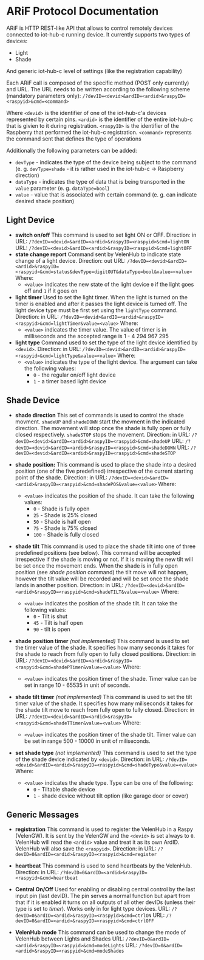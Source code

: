 # ARiF Protocol Documentation #

ARiF is HTTP REST-like API that allows to control remotely devices connected to iot-hub-c running device. It currently supports two types of devices:
* Light
* Shade

And generic iot-hub-c level of settings (like the registration capability)

Each ARiF call is composed of the specific method (POST only currently) and URL. The URL needs to be written according to the following scheme (mandatory parameters only):
`/?devID=<devid>&ardID=<ardid>&raspyID=<raspyid>&cmd=<command>`

Where `<devid>` is the identifier of one of the iot-hub-c'a devices represented by certain pins. `<ardid>` is the identifier of the entire iot-hub-c that is givien to it during registration. `<raspyID>` is the identifier of the Raspberry that performed the iot-hub-c registration. `<command>` represents the command sent that defines the type of operations

Additionally the following parameters can be added:
- `devType` - indicates the type of the device being subject to the command (e. g. `devType=shade` - it is rather used in the iot-hub-c -> Raspberry direction)
- `dataType` - indicates the type of data that is being transported in the `value` parameter (e. g. `dataType=bool`)
- `value` - value that is associated with certain command (e. g. can indicate desired shade position)

**Light Device**
----

* **switch on/off**
This command is used to set light ON or OFF.
Direction: in
URL: `/?devID=<devid>&ardID=<ardid>&raspyID=<raspyid>&cmd=lightON`
URL: `/?devID=<devid>&ardID=<ardid>&raspyID=<raspyid>&cmd=lightOFF`
* **state change report**
Command sent by VelenHub to indicate state change of a light device.
Direction: out
URL: `/?devID=<devid>&ardID=<ardid>&raspyID=<raspyid>&cmd=status&devType=digitOUT&dataType=bool&value=<value>`
Where:
  - `<value>` indicates the new state of the light device `0` if the light goes off and `1` if it goes on
* **light timer**
Used to set the light timer. When the light is turned on the timer is enabled and after it passes the light device is turned off. The light device type must be first set using the `lightType` command.
Direction: in
URL: `/?devID=<devid>&ardID=<ardid>&raspyID=<raspyid>&cmd=lightTimer&value=<value>`
Where:
  - `<value>` indicates the timer value. The value of  timer is in milliseconds and the accepted range is 1 - 4 294 967 295
* **light type**
Command used to set the type of the light device identified by `<devid>`.
Direction: in
URL: `/?devID=<devid>&ardID=<ardid>&raspyID=<raspyid>&cmd=lightType&value=<value>`
Where:
  - `<value>` indicates the type of the light device. The argument can take the following values:
    - `0` - the regular on/off light device
    - `1` - a timer based light device

**Shade Device**
----


* **shade direction**
This set of commands is used to control the shade movment. `shadeUP` and `shadeDOWN` start the movment in the indicated direction. The movement will stop once the shade is fully open or fully closed respectively. `shadeSTOP` stops the movement. 
Direction: in
URL: `/?devID=<devid>&ardID=<ardid>&raspyID=<raspyid>&cmd=shadeUP`
URL: `/?devID=<devid>&ardID=<ardid>&raspyID=<raspyid>&cmd=shadeDOWN`
URL: `/?devID=<devid>&ardID=<ardid>&raspyID=<raspyid>&cmd=shadeSTOP`
* **shade position:**
This command is used to place the shade into a desired position (one of the five predefined) irrespective of the current starting point of the shade.
Direction: in
URL: `/?devID=<devid>&ardID=<ardid>&raspyID=<raspyid>&cmd=shadePOS&value=<value>`
Where:
  - `<value>` indicates the position of the shade. It can take the following values:
    - `0`   - Shade is fully open 
    - `25`  - Shade is 25% closed
    - `50`  - Shade is half open
    - `75`  - Shade is 75% closed
    - `100` - Shade is fully closed
* **shade tilt**
This command is used to place the shade tilt into one of three predefined positions (see below). This command will be accepted irrespective if the shade is moving or not. If it is moving the new tilt will be set once the movement ends. When the shade is in fully open position (see *shade position* command) the tilt move will not happen, however the tilt value will be recorded and will be set once the shade lands in another position.
Direction: in
URL: `/?devID=<devid>&ardID=<ardid>&raspyID=<raspyid>&cmd=shadeTILT&value=<value>`
Where:
  - `<value>` indicates the position of the shade tilt. It can take the following values:
    - `0` - Tilt is shut
    - `45` - Tilt is half open
    - `90` - tilt is open

* **shade position timer** *(not implemented)*
This command is used to set the timer value of the shade. It specifies how many seconds it takes for the shade to reach from fully open to fully closed positions.
Direction: in
URL: `/?devID=<devid>&ardID=<ardid>&raspyID=<raspyid>&cmd=shadePTimer&value=<value>`
Where:
  - `<value>` indicates the position timer of the shade. Timer value can be set in range 10 - 65535 in unit of seconds.
* **shade tilt timer** *(not implemented)*
This command is used to set the tilt timer value of the shade. It specifies how many miliseconds it takes for the shade tilt move to reach from fully open to fully closed.
Direction: in
URL: `/?devID=<devid>&ardID=<ardid>&raspyID=<raspyid>&cmd=shadeTTimer&value=<value>`
Where:
  - `<value>` indicates the position timer of the shade tilt. Timer value can be set in range 500 - 10000 in unit of miliseconds.
* **set shade type** *(not implemented)*
This command is used to set the type of the shade device indicated by `<devid>`.
Direction: in
URL: `/?devID=<devid>&ardID=<ardid>&raspyID=<raspyid>&cmd=shadeType&value=<value>`
Where:
  - `<value>` indicates the shade type. Type can be one of the following:
    - `0` - Tiltable shade device
    - `1` - shade device without tilt option (like garage door or cover)

**Generic Messages**
----

* **registration**
This command is used to register the VelenHub in a Raspy (VelenGW). It is sent by the VelenGW and the `<devid>` is set always to `0`. VelenHub will read the `<ardid>` value and treat it as its own ArdID. VelenHub will also save the `<raspyid>`. 
Direction: in
URL: `/?devID=0&ardID=<ardid>&raspyID=<raspyid>&cmd=register`
* **heartbeat**
This command is used to send heartbeats by the VelenHub. 
Direction: in
URL: `/?devID=0&ardID=<ardid>&raspyID=<raspyid>&cmd=heartbeat`

* **Central On/Off** 
Used for enabling or disabling central control by the last input pin (last devID). The pin serves a normal function but apart from that if it is enabled it turns on all outputs of all other devIDs (unless their type is set to *timer*). Works only in for light type devices.
URL: `/?devID=0&ardID=<ardid>&raspyID=<raspyid>&cmd=ctrlON`
URL: `/?devID=0&ardID=<ardid>&raspyID=<raspyid>&cmd=ctrlOFF`

* **VelenHub mode**
This command can be used to change the mode of VelenHub between Lights and Shades
URL: `/?devID=0&ardID=<ardid>&raspyID=<raspyid>&cmd=modeLights`
URL: `/?devID=0&ardID=<ardid>&raspyID=<raspyid>&cmd=modeShades`
